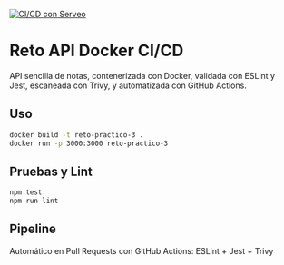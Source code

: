[![CI/CD con Serveo](https://github.com/RicardoTello84/reto-practico-3/actions/workflows/ci.yml/badge.svg)](https://github.com/RicardoTello84/reto-practico-3/actions/workflows/ci.yml)

# Reto API Docker CI/CD

API sencilla de notas, contenerizada con Docker, validada con ESLint y Jest, escaneada con Trivy, y automatizada con GitHub Actions.

## Uso
```bash
docker build -t reto-practico-3 .
docker run -p 3000:3000 reto-practico-3
```

## Pruebas y Lint
```bash
npm test
npm run lint
```

## Pipeline
Automático en Pull Requests con GitHub Actions: ESLint + Jest + Trivy
